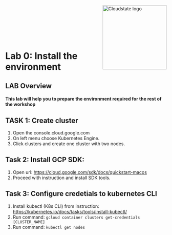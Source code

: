 <img src="https://avatars1.githubusercontent.com/u/47143554?s=400&u=7c55eeec6479b4ff59df7cad452501a41635b0e4&v=4" alt="Cloudstate logo" width="200" align="right">
<br><br>
<br><br>
<br><br>

# Lab 0: Install the environment

## LAB Overview

#### This lab will help you to prepare the environment required for the rest of the workshop

## TASK 1: Create cluster
1. Open the console.cloud.google.com
2. On left menu choose Kubernetes Engine.
3. Click clusters and create one cluster with two nodes.

## Task 2: Install GCP SDK:
1. Open url: https://cloud.google.com/sdk/docs/quickstart-macos
2. Proceed with instruction and install SDK tools.

## Task 3: Configure credetials to kubernetes CLI
1. Install kubectl (K8s CLI) from instruction: https://kubernetes.io/docs/tasks/tools/install-kubectl/
2. Run command: <code>gcloud container clusters get-credentials [CLUSTER_NAME]</code>
3. Run command: <code>kubectl get nodes</code>
